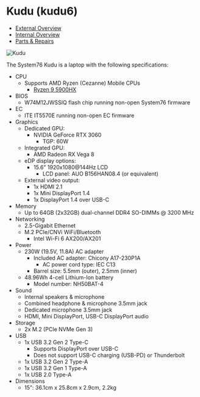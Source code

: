 # Kudu (kudu6)

- [External Overview](./external-overview.md)
- [Internal Overview](./internal-overview.md)
- [Parts & Repairs](./repairs.md)

![Kudu](./img/kudu6.webp)

The System76 Kudu is a laptop with the following specifications:

- CPU
    - Supports AMD Ryzen (Cezanne) Mobile CPUs
        - [Ryzen 9 5900HX](https://www.amd.com/en/products/apu/amd-ryzen-9-5900hx)
- BIOS
    - W74M12JWSSIQ flash chip running non-open System76 firmware
- EC
    - ITE IT5570E running non-open EC firmware
- Graphics
    - Dedicated GPU:
        - NVIDIA GeForce RTX 3060
            - TGP: 60W
    - Integrated GPU:
        - AMD Radeon RX Vega 8
    - eDP display options:
        - 15.6" 1920x1080@144Hz LCD
            - LCD panel: AUO B156HAN08.4 (or equivalent)
    - External video output:
        - 1x HDMI 2.1
        - 1x Mini DisplayPort 1.4
        - 1x DisplayPort 1.4 over USB-C
- Memory
    - Up to 64GB (2x32GB) dual-channel DDR4 SO-DIMMs @ 3200 MHz
- Networking
    - 2.5-Gigabit Ethernet
    - M.2 PCIe/CNVi WiFi/Bluetooth
        - Intel Wi-Fi 6 AX200/AX201
- Power
    - 230W (19.5V, 11.8A) AC adapter
        - Included AC adapter: Chicony A17-230P1A
            - AC power cord type: IEC C13
        - Barrel size: 5.5mm (outer), 2.5mm (inner)
    - 48.96Wh 4-cell Lithium-Ion battery
        - Model number: NH50BAT-4
- Sound
    - Internal speakers & microphone
    - Combined headphone & microphone 3.5mm jack
    - Dedicated microphone 3.5mm jack
    - HDMI, Mini DisplayPort, USB-C DisplayPort audio
- Storage
    - 2x M.2 (PCIe NVMe Gen 3)
- USB
    - 1x USB 3.2 Gen 2 Type-C
        - Supports DisplayPort over USB-C
        - Does not support USB-C charging (USB-PD) or Thunderbolt
    - 1x USB 3.2 Gen 2 Type-A
    - 1x USB 3.2 Gen 1 Type-A
    - 1x USB 2.0 Type-A
- Dimensions
    - 15": 36.1cm x 25.8cm x 2.9cm, 2.2kg
